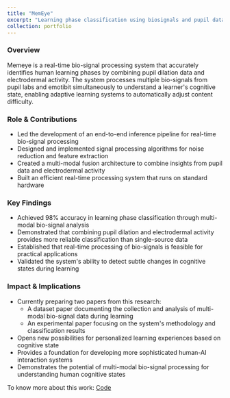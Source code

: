 ```yaml
---
title: "MemEye"
excerpt: "Learning phase classification using biosignals and pupil data  <br/><img src='/images/memeye.jpg'>"
collection: portfolio
---
```

### Overview
Memeye is a real-time bio-signal processing system that accurately identifies human learning phases by combining pupil dilation data and electrodermal activity. The system processes multiple bio-signals from pupil labs and emotibit simultaneously to understand a learner's cognitive state, enabling adaptive learning systems to automatically adjust content difficulty.

### Role & Contributions
- Led the development of an end-to-end inference pipeline for real-time bio-signal processing
- Designed and implemented signal processing algorithms for noise reduction and feature extraction
- Created a multi-modal fusion architecture to combine insights from pupil data and electrodermal activity
- Built an efficient real-time processing system that runs on standard hardware

### Key Findings
- Achieved 98% accuracy in learning phase classification through multi-modal bio-signal analysis
- Demonstrated that combining pupil dilation and electrodermal activity provides more reliable classification than single-source data
- Established that real-time processing of bio-signals is feasible for practical applications
- Validated the system's ability to detect subtle changes in cognitive states during learning

### Impact & Implications
- Currently preparing two papers from this research:
    - A dataset paper documenting the collection and analysis of multi-modal bio-signal data during learning
    - An experimental paper focusing on the system's methodology and classification results
- Opens new possibilities for personalized learning experiences based on cognitive state
- Provides a foundation for developing more sophisticated human-AI interaction systems
- Demonstrates the potential of multi-modal bio-signal processing for understanding human cognitive states

To know more about this work:
[Code](https://github.com/MemEye/memeye_studies)

